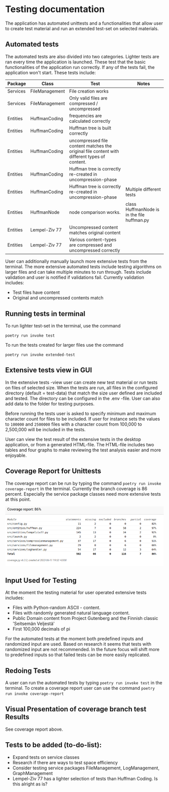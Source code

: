 # Testing documentation
The application has automated unittests and a functionalities that allow user to create test material and run an extended test-set on selected materials. 

## Automated tests
The automated tests are also divided into two categories. Lighter tests are ran every time the application is launched. These test that the basic functionalities of the application run correctly. If any of the tests fail, the application won't start. These tests include:

| Package | Class | Test | Notes |
| -------- | -------- | -------- | -------- |
| Services | FileManagement | File creation works | |
| Services | FileManagement | Only valid files are compressed / uncompressed | |
| Entities | HuffmanCoding | frequencies are calculated correctly | |
| Entities | HuffmanCoding | Huffman tree is built correctly | |
| Entities | HuffmanCoding | uncompressed file content matches the original file content with different types of content. ||
| Entities | HuffmanCoding | Huffman tree is correctly re-created in uncompression-phase ||
| Entities | HuffmanCoding | Huffman tree is correctly re-created in uncompression-phase | Multiple different tests |
| Entities | HuffmanNode | node comparison works. | class HuffmanNode is in the file huffman.py |
| Entities | Lempel-Ziv 77 | Uncompressed content matches original content | |
| Entities | Lempel-Ziv 77 | Various content-types are compressed and uncompressed correctly | |

 User can additionally manually launch more extensive tests from the terminal. The more extensive automated tests include testing algorithms on larger files and can take multiple minutes to run through. Tests include validation and user is notified if validations fail. Currently validation includes:

 - Test files have content
 - Original and uncompressed contents match

## Running tests in terminal

To run lighter test-set in the terminal, use the command
```
poetry run invoke test
```

To run the tests created for larger files use the command
```
poetry run invoke extended-test
```

## Extensive tests view in GUI
In the extensive tests -view user can create new test material or run tests on files of selected size. When the tests are run, all files in the configured directory (default = test-data) that match the size user defined are included and tested. The directory can be configured in the .env -file. User can also add data to the folder for testing purposes.  

Before running the tests user is asked to specify minimum and maximum character count for files to be included. If user for instance sets the values to `100000` and `2500000` files with a character count from 100,000 to 2,500,000 will be included in the tests.  

User can view the test result of the extensive tests in the desktop application, or from a generated HTML-file. The HTML-file includes two tables and four graphs to make reviewing the test analysis easier and more enjoyable. 

## Coverage Report for Unittests
The coverage report can be run by typing the command `poetry run invoke coverage-report` in the terminal. Currently the branch coverage is 86 percent. Especially the service package classes need more extensive tests at this point.  

![Coverage report - week 4](images/coverage-report-week-5.png)

## Input Used for Testing
At the moment the testing material for user operated extensive tests includes:
- Files with Python-random ASCII - content. 
- Files with randomly generated natural language content. 
- Public Domain content from Project Gutenberg and the Finnish classic 'Seitsemän Veljestä'
- First 100,000 decimals of pi

For the automated tests at the moment both predefined inputs and randomized input are used. Based on research it seems that tests with randomized input are not recommended. In the future focus will shift more to predefined inputs so that failed tests can be more easily replicated. 


## Redoing Tests
A user can run the automated tests by typing `poetry run invoke test` in the terminal. To create a coverage report user can use the command `poetry run invoke coverage-report`

## Visual Presentation of coverage branch test Results
See coverage report above. 


## Tests to be added (to-do-list):
* Expand tests on service classes
* Research if there are ways to test space efficiency
* Consider testing service packages FileManagement, LogManagement, GraphManagement
* Lempel-Ziv 77 has a lighter selection of tests than Huffman Coding. Is this alright as is? 
